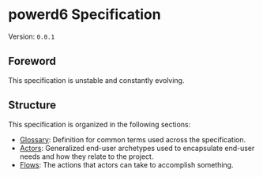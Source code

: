 # powerd6 Specification

Version: `0.0.1`

## Foreword

This specification is unstable and constantly evolving.

## Structure

This specification is organized in the following sections:

- [Glossary](./glossary/README.md): Definition for common terms used across the
   specification.
- [Actors](./actors/README.md): Generalized end-user archetypes used to
   encapsulate end-user needs and how they relate to the project.
- [Flows](./flows/README.md): The actions that actors can take to accomplish
   something.

<!-- TODO: Add a "notable changes" section in further updates -->
